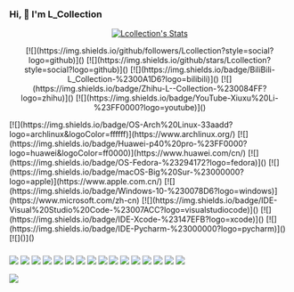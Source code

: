 ### Hi, 👋  I'm L_Collection


<!--To follow my github-->
<p align="center">
  <a href="https://github.com/Lcollection" class="rich-diff-level-one">
    <img src="https://github-readme-stats.vercel.app/api?username=Lcollection&title_color=333&text_color=777" alt="Lcollection's Stats" >
    <!-- &hide=issues
    <img src="https://github-readme-stats.vercel.app/api?username=Lcollection&hide=issues&title_color=333&text_color=777" alt="Lcollection's Stats" >
    -->
  </a>
</p>

<p align="center">
    [![](https://img.shields.io/github/followers/Lcollection?style=social?logo=github)]()
    [![](https://img.shields.io/github/stars/Lcollection?style=social?logo=github)]()
    [![](https://img.shields.io/badge/BiliBili-L_Collection-%2300A1D6?logo=bilibili)]()
    [![](https://img.shields.io/badge/Zhihu-L--Collection-%230084FF?logo=zhihu)]()
    [![](https://img.shields.io/badge/YouTube-Xiuxu%20Li-%23FF0000?logo=youtube)]()
</p>
<!--info for tools and skills-->
[![](https://img.shields.io/badge/OS-Arch%20Linux-33aadd?logo=archlinux&logoColor=ffffff)](https://www.archlinux.org/)
[![](https://img.shields.io/badge/Huawei-p40%20pro-%23FF0000?logo=huawei&logoColor=ff0000)](https://www.huawei.com/cn/)
[![](https://img.shields.io/badge/OS-Fedora-%23294172?logo=fedora)]()
[![](https://img.shields.io/badge/macOS-Big%20Sur-%23000000?logo=apple)](https://www.apple.com.cn/)
[![](https://img.shields.io/badge/Windows-10-%230078D6?logo=windows)](https://www.microsoft.com/zh-cn)
[![](https://img.shields.io/badge/IDE-Visual%20Studio%20Code-%23007ACC?logo=visualstudiocode)]()
[![](https://img.shields.io/badge/IDE-Xcode-%23147EFB?logo=xcode)]()
[![](https://img.shields.io/badge/IDE-Pycharm-%23000000?logo=pycharm)]()
[![]()]()

### 
[![](https://img.shields.io/badge/Web-Chrome-%234285F4?logo=googlechrome)]()
[![](https://img.shields.io/badge/-Java-%23007396?logo=java)]()
[![](https://img.shields.io/badge/-C%2FC%2B%2B-%2300599C?logo=cplusplus)]()
[![](https://img.shields.io/badge/-HTML5-%23E34F26?logo=html5)]()
[![](https://img.shields.io/badge/-NPM-%23CB3837?logo=npm)]()
[![](https://img.shields.io/badge/-Git-%23F05032?logo=git)]()
[![](https://img.shields.io/badge/-Linux-%23FCC624?logo=linux)]()
[![](https://img.shields.io/badge/-JavaScript-%23F7DF1E?logo=javascript)]()
[![](https://img.shields.io/badge/-Python-%233776AB?logo=python)]()
[![](https://img.shields.io/badge/-PyTorch-%23EE4C2C?logo=pytorch)]()
[![](https://img.shields.io/badge/-TensorFlow-%23FF6F00?logo=tensorflow)]()
[![](https://img.shields.io/badge/-R-%23276DC3?logo=r)]()
[![](https://img.shields.io/badge/-CSS3-%231572B6?logo=css3)]()
[![](https://img.shields.io/badge/-Vim-%23019733?logo=vim)]()
[![](https://img.shields.io/badge/-Emacs-%237F5AB6?logo=gnuemacs)]()
[![](https://img.shields.io/badge/-MarkDown-%23000000?logo=markdown)]()


[![](https://img.shields.io/badge/Steam-171a21?style=flat-square&logo=steam&logoColor=ffffff)](https://steamcommunity.com/id/limiku2017)



